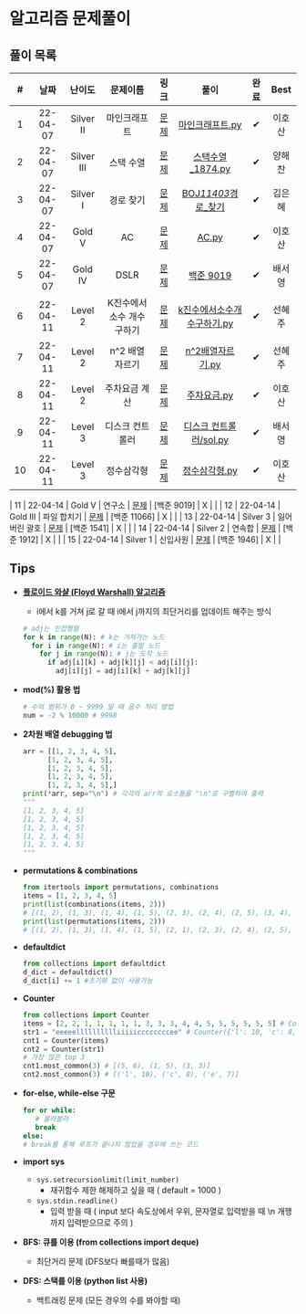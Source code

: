 # 알고리즘 문제풀이

## 풀이 목록

|  #  |   날짜   | 난이도 | 문제이름 | 링크 | 풀이 | 완료 | Best |
| :-: | :------: | :--------: | :--: | :----: | :-----: | :--: | :----: |
|  1  | 22-04-07 | Silver II  | 마인크래프트 | [문제](https://www.acmicpc.net/problem/18111)           | [마인크래프트.py](https://github.com/kimeunh3/codingtest-study2/blob/main/Hosan/4%EC%9B%947%EC%9D%BC/%EB%A7%88%EC%9D%B8%ED%81%AC%EB%9E%98%ED%94%84%ED%8A%B8.py) |  ✔   | 이호산 |
|  2  | 22-04-07 | Silver III |         스택 수열          |           [문제](https://www.acmicpc.net/problem/1874)           |     [스택수열\_1874.py](https://github.com/kimeunh3/codingtest-study2/blob/main/haechan/1%EC%A3%BC%EC%B0%A8-1/%EC%8A%A4%ED%83%9D%EC%88%98%EC%97%B4_1874.py)     |  ✔   | 양해찬 |
|  3  | 22-04-07 |  Silver I  |         경로 찾기          |          [문제](https://www.acmicpc.net/problem/11403)           |          [BOJ*11403*경로\_찾기](https://github.com/kimeunh3/codingtest-study2/tree/main/Eunhye/DAY01/BOJ_11403_%EA%B2%BD%EB%A1%9C_%EC%B0%BE%EA%B8%B0)           |  ✔   | 김은혜 |
|  4  | 22-04-07 |   Gold V   |             AC             |           [문제](https://www.acmicpc.net/problem/5430)           |                                [AC.py](https://github.com/kimeunh3/codingtest-study2/blob/main/Hosan/4%EC%9B%947%EC%9D%BC/AC.py)                                |  ✔   | 이호산 |
|  5  | 22-04-07 |  Gold IV   |            DSLR            |           [문제](https://www.acmicpc.net/problem/9019)           |                   [백준 9019](https://github.com/kimeunh3/codingtest-study2/tree/main/SeoYoung/%EB%B0%B1%EC%A4%80/%EB%B0%B1%EC%A4%80%209019)                    |  ✔   | 배서영 |
|  6  | 22-04-11 |  Level 2   | K진수에서 소수 개수 구하기 | [문제](https://programmers.co.kr/learn/courses/30/lessons/92335) | [k진수에서소수개수구하기.py](https://github.com/kimeunh3/codingtest-study2/blob/main/Hyeju/k%EC%A7%84%EC%88%98%EC%97%90%EC%84%9C%EC%86%8C%EC%88%98%EA%B0%9C%EC%88%98%EA%B5%AC%ED%95%98%EA%B8%B0.py)                                                                                                         | ✔ | 선혜주 |
|  7  | 22-04-11 |  Level 2   |      n^2 배열 자르기       | [문제](https://programmers.co.kr/learn/courses/30/lessons/87390) | [n^2배열자르기.py](https://github.com/kimeunh3/codingtest-study2/blob/main/Hyeju/n%5E2%EB%B0%B0%EC%97%B4%EC%9E%90%EB%A5%B4%EA%B8%B0.py)                                                                      | ✔ | 선혜주 |
|  8  | 22-04-11 |  Level 2   |       주차요금 계산        | [문제](https://programmers.co.kr/learn/courses/30/lessons/92341) | [주차요금.py](https://github.com/kimeunh3/codingtest-study2/blob/main/Hosan/4%EC%9B%9411%EC%9D%BC/%EC%A3%BC%EC%B0%A8%EC%9A%94%EA%B8%88.py)                                                                                                                                                                | ✔ | 이호산 |
|  9  | 22-04-11 |  Level 3   |      디스크 컨트롤러       | [문제](https://programmers.co.kr/learn/courses/30/lessons/42627) | [디스크 컨트롤러/sol.py](https://github.com/kimeunh3/codingtest-study2/blob/main/SeoYoung/%ED%94%84%EB%A1%9C%EA%B7%B8%EB%9E%98%EB%A8%B8%EC%8A%A4/%EB%94%94%EC%8A%A4%ED%81%AC%20%EC%BB%A8%ED%8A%B8%EB%A1%A4%EB%9F%AC/sol.py)                                                                                                                                                                | ✔ | 배서영 |
| 10  | 22-04-11 |  Level 3   |         정수삼각형         | [문제](https://programmers.co.kr/learn/courses/30/lessons/43105) | [정수삼각형.py](https://github.com/kimeunh3/codingtest-study2/blob/main/Hosan/4%EC%9B%9411%EC%9D%BC/%EC%A0%95%EC%88%98%EC%82%BC%EA%B0%81%ED%98%95.py)                                                                                                                                                               | ✔ | 이호산 |

|  11  | 22-04-14 |  Gold V  |           연구소           |           [문제](https://www.acmicpc.net/problem/9019)           | [백준 9019] |  X   |  |
|  12  | 22-04-14 |  Gold III   | 파일 합치기 | [문제](https://www.acmicpc.net/problem/11066) | [백준 11066]                                                                                                         | X |  |
|  13  | 22-04-14 |  Silver 3  |      잃어버린 괄호       | [문제](https://www.acmicpc.net/problem/1541) | [백준 1541]                                                                     | X |  |
|  14  | 22-04-14 |  Silver 2   |       연속합        | [문제](https://www.acmicpc.net/problem/1912) | [백준 1912]                                                                                                                                                               | X |  |
|  15  | 22-04-14 | Silver 1   |      신입사원      | [문제](https://www.acmicpc.net/problem/1946) | [백준 1946]                                                                                                                                                                | X |  |

## Tips

- [**플로이드 와샬 (Floyd Warshall) 알고리즘**](https://blog.naver.com/ndb796/221234427842)

  - i에서 k를 거쳐 j로 갈 때 i에서 j까지의 최단거리를 업데이트 해주는 방식

  ```python
  # adj는 인접행렬
  for k in range(N): # k는 거쳐가는 노드
    for i in range(N): # i는 출발 노드
      for j in range(N): # j는 도착 노드
        if adj[i][k] + adj[k][j] < adj[i][j]:
          adj[i][j] = adj[i][k] + adj[k][j]
  ```

- **mod(%) 활용 법**

  ```python
  # 수의 범위가 0 ~ 9999 일 때 음수 처리 방법
  num = -2 % 10000 # 9998
  ```

- **2차원 배열 debugging 법**

  ```python
  arr = [[1, 2, 3, 4, 5],
        [1, 2, 3, 4, 5],
        [1, 2, 3, 4, 5],
        [1, 2, 3, 4, 5],
        [1, 2, 3, 4, 5],]
  print(*arr, sep="\n") # 각각의 arr의 요소들을 "\n"로 구별하여 출력
  """
  [1, 2, 3, 4, 5]
  [1, 2, 3, 4, 5]
  [1, 2, 3, 4, 5]
  [1, 2, 3, 4, 5]
  [1, 2, 3, 4, 5]
  """
  ```

- **permutations & combinations**

  ```python
  from itertools import permutations, combinations
  items = [1, 2, 3, 4, 5]
  print(list(combinations(items, 2)))
  # [(1, 2), (1, 3), (1, 4), (1, 5), (2, 3), (2, 4), (2, 5), (3, 4), (3, 5), (4, 5)]
  print(list(permutations(items, 2)))
  # [(1, 2), (1, 3), (1, 4), (1, 5), (2, 1), (2, 3), (2, 4), (2, 5), (3, 1), (3, 2), (3, 4), (3, 5), (4, 1), (4, 2), (4, 3), (4, 5), (5, 1), (5, 2), (5, 3), (5, 4)]
  ```

- **defaultdict**

  ```python
  from collections import defaultdict
  d_dict = defaultdict()
  d_dict[i] += 1 #초기화 없이 사용가능
  ```

- **Counter**

  ```python
  from collections import Counter
  items = [2, 2, 1, 1, 1, 1, 1, 3, 3, 3, 4, 4, 5, 5, 5, 5, 5, 5] # Counter({5: 6, 1: 5, 3: 3, 2: 2, 4: 2})
  str1 = "eeeeelllllllllliiiiiccccccccee" # Counter({'l': 10, 'c': 8, 'e': 7, 'i': 5})
  cnt1 = Counter(items)
  cnt2 = Counter(str1)
  # 가장 많은 top 3
  cnt1.most_common(3) # [(5, 6), (1, 5), (3, 3)]
  cnt2.most_common(3) # [('l', 10), ('c', 8), ('e', 7)]
  ```

- **for-else, while-else 구문**

  ```python
  for or while:
     # 블라블라
     break
  else:
  # break를 통해 루프가 끝나지 않았을 경우에 쓰는 코드
  ```

- **import sys**

  - `sys.setrecursionlimit(limit_number)`
    - 재귀함수 제한 해제하고 싶을 때 ( default = 1000 )
  - `sys.stdin.readline()`
    - 입력 받을 때 ( input 보다 속도상에서 우위, 문자열로 입력받을 때 \n 개행까지 입력받으므로 주의 )

- **BFS: 큐를 이용 (from collections import deque)**
  - 최단거리 문제 (DFS보다 빠를때가 많음)
- **DFS: 스택를 이용 (python list 사용)**
  - 백트래킹 문제 (모든 경우의 수를 봐야할 때)
